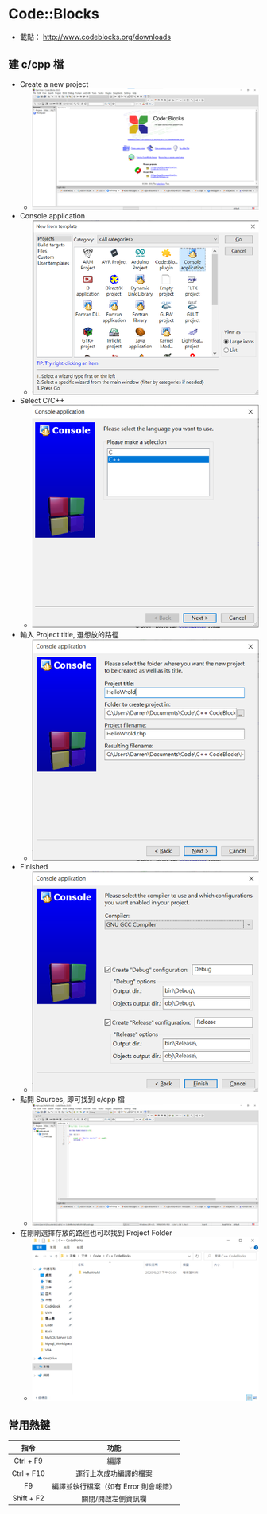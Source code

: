 # Code::Blocks

- 載點： <http://www.codeblocks.org/downloads> 

## 建 c/cpp 檔

-   Create a new project
    - ![](images/codeblocks1.png)
-   Console application
    - ![](images/codeblocks2.png)
-   Select C/C++
    - ![](images/codeblocks3.png)
-   輸入 Project title, 選想放的路徑
    - ![](images/codeblocks4.png)
-   Finished
    - ![](images/codeblocks5.png)
-   點開 Sources, 即可找到 c/cpp 檔
    - ![](images/codeblocks6.png)
-   在剛剛選擇存放的路徑也可以找到 Project Folder
    - ![](images/codeblocks7.png)

## 常用熱鍵

|     指令     |           功能           |
| :--------: | :--------------------: |
|  Ctrl + F9 |           編譯           |
| Ctrl + F10 |       運行上次成功編譯的檔案      |
|     F9     | 編譯並執行檔案（如有 Error 則會報錯） |
| Shift + F2 |       關閉/開啟左側資訊欄       |
